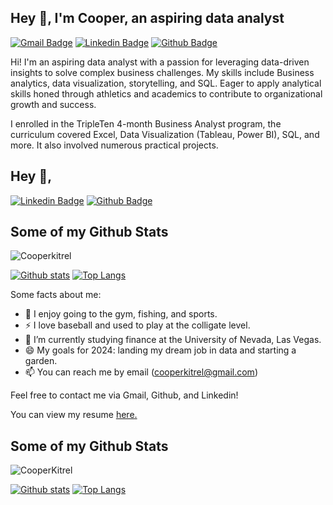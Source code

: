 ## Hey 👋, I'm Cooper, an aspiring data analyst
[![Gmail Badge](https://img.shields.io/badge/-cooperkitrel@gmail.com-c14438?style=flat&logo=Gmail&logoColor=white&link=mailto:cooperkitrel@gmail.com)](mailto:cooperkitrel@gmail.com) 
[![Linkedin Badge](https://img.shields.io/badge/-CooperKitrel-0072b1?style=flat&logo=Linkedin&logoColor=white&link=https://www.linkedin.com/in/CooperKitrel/)](https://www.linkedin.com/in/CooperKitrel/) 
[![Github Badge](https://img.shields.io/badge/-CooperKitrel-grey?style=flat&logo=github&logoColor=white&link=https://github.com/CooperKitrel/)](https://www.github.com/CooperKitrel/) <p align='left'> 
Hi! I'm an aspiring data analyst with a passion for leveraging data-driven insights to solve complex business challenges. My skills include Business analytics, data visualization, storytelling, and SQL.
Eager to apply analytical skills honed through athletics and academics to contribute to organizational growth and success.

I enrolled in the TripleTen 4-month Business Analyst program, the curriculum covered Excel, Data Visualization (Tableau, Power BI), SQL, and more. It also involved numerous practical projects.


## Hey 👋, 
[![Linkedin Badge](https://img.shields.io/badge/-CooperKitrel-0072b1?style=flat&logo=Linkedin&logoColor=white&link=https://www.linkedin.com/in/CooperKitrel/)](https://www.linkedin.com/in/CooperKitrel/) [![Github Badge](https://img.shields.io/badge/-Cooperkitrel-grey?style=flat&logo=github&logoColor=white&link=https://github.com/Cooperkitrel/)](https://www.github.com/Cooperkitrel/) 
## Some of my Github Stats
<p align=left> <img src=https://komarev.com/ghpvc/?username=Cooperkitrel alt=Cooperkitrel /> </p>

[![Github stats](https://github-readme-stats.vercel.app/api?username=Cooperkitrel&show_icons=true&include_all_commits=true)](https://github.com/Cooperkitrel/github-readme-stats)
[![Top Langs](https://github-readme-stats.vercel.app/api/top-langs/?username=Cooperkitrel&layout=compact)](https://github.com/Cooperkitrel/github-readme-stats)



Some facts about me:
- 👀 I enjoy going to the gym, fishing, and sports.
- ⚡ I love baseball and used to play at the colligate level.
- 🌱 I’m currently studying finance at the University of Nevada, Las Vegas.
- 😄 My goals for 2024: landing my dream job in data and starting a garden.
- 📫 You can reach me by email (cooperkitrel@gmail.com)

Feel free to contact me via Gmail, Github, and Linkedin! </p><p align='left'> You can view my resume <a href='https://docs.google.com/document/d/17kVaZcsVng09_ZEpqzMqPDhQIP21rm8skyw_FffMqXA/edit?usp=sharing ' target=_blank><u>here</u>.</a></p> 
## Some of my Github Stats
<p align=left> <img src=https://komarev.com/ghpvc/?username=CooperKitrel alt=CooperKitrel /> </p>

[![Github stats](https://github-readme-stats.vercel.app/api?username=CooperKitrel&show_icons=true&include_all_commits=true)](https://github.com/CooperKitrel/github-readme-stats)
[![Top Langs](https://github-readme-stats.vercel.app/api/top-langs/?username=CooperKitrel&layout=compact)](https://github.com/CooperKitrel/github-readme-stats)

<!---
Cooper-kitrel/Cooper-kitrel is a ✨ special ✨ repository because its `README.md` (this file) appears on your GitHub profile.
You can click the Preview link to take a look at your changes. 
--->
